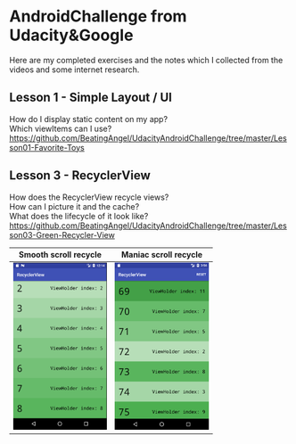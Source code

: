 # AndroidChallenge from Udacity&Google
Here are my completed exercises and the notes which I collected from the videos and some internet research.  

## Lesson 1 - Simple Layout / UI
How do I display static content on my app?  
Which viewItems can I use?  
https://github.com/BeatingAngel/UdacityAndroidChallenge/tree/master/Lesson01-Favorite-Toys

## Lesson 3 - RecyclerView  
How does the RecyclerView recycle views?  
How can I picture it and the cache?  
What does the lifecycle of it look like?  
https://github.com/BeatingAngel/UdacityAndroidChallenge/tree/master/Lesson03-Green-Recycler-View

Smooth scroll recycle      |  Maniac scroll recycle
:-------------------------:|:-------------------------:
<img src="https://github.com/BeatingAngel/UdacityAndroidChallenge/blob/master/Notes-images/Lesson03/RecyclerView-smoothScroll.png?raw=true" alt="RecyclerView on smooth scrolling" height="300"/>  |  <img src="https://github.com/BeatingAngel/UdacityAndroidChallenge/blob/master/Notes-images/Lesson03/RecyclerView-maniacScroll.png?raw=true" alt="RecyclerView on maniac scrolling" height="300"/>
